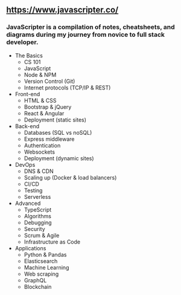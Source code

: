 ## https://www.javascripter.co/

### JavaScripter is a compilation of notes, cheatsheets, and diagrams during my journey from novice to full stack developer.

- The Basics
  - CS 101
  - JavaScript
  - Node & NPM
  - Version Control (Git)
  - Internet protocols (TCP/IP & REST)
- Front-end
  - HTML & CSS
  - Bootstrap & jQuery
  - React & Angular
  - Deployment (static sites)
- Back-end
  - Databases (SQL vs noSQL)
  - Express middleware
  - Authentication
  - Websockets
  - Deployment (dynamic sites)
- DevOps
  - DNS & CDN
  - Scaling up (Docker & load balancers)
  - CI/CD
  - Testing
  - Serverless
- Advanced
  - TypeScript
  - Algorithms
  - Debugging
  - Security
  - Scrum & Agile
  - Infrastructure as Code
- Applications
  - Python & Pandas
  - Elasticsearch
  - Machine Learning
  - Web scraping
  - GraphQL
  - Blockchain